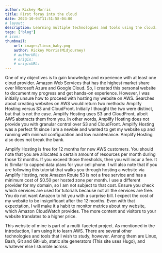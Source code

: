 ```yaml
---
author: Rickey Morris
title: First foray into the cloud 
date: 2023-10-04T11:51:58-04:00
# layout: 
description: Learning multiple technologies and tools using the cloud.
tags: ["blog"]
# icon: 
thumbnail: 
    url: images/linux_baby.png 
    author: Rickey Morris(Midjourney)
    # authorURL: 
    # origin: 
    # originURL: 
---
```


One of my objectives is to gain knowledge and experience with at least one cloud provider. Amazon Web Services that has the highest market share over Microsoft Azure and Google Cloud. So, I created this personal website to document my progress and get hands-on experience. However, I was initially unsure how to proceed with hosting my website on AWS. Searches about creating websites on AWS would return two methods: Amplify Hosting versus S3 and CloudFront. Initially I thought the two were distinct, but that is not the case. Amplify Hosting uses S3 and CloudFront, albeit AWS abstracts them from you. In other words, Amplify Hosting does not provide you with granular control over S3 and CloudFront. Amplify Hosting was a perfect fit since I am a newbie and wanted to get my website up and running with minimal configuration and low maintenance. Amplify Hosting also does not break the bank. 

  

Amplify Hosting is free for 12 months for new AWS customers. You should note that you are allocated a certain amount of resources per month during those 12 months. If you exceed those thresholds, then you will incur a fee. It is Similar to capped data plans for your cell phone. I will also note that if you are following this tutorial that walks you through hosting a website via Amplify Hosting, note Amazon Route 53 is not a free service and has a minimum cost of $0.50 per hosted zone per month. I use a different provider for my domain, so I am not subject to that cost. Ensure you check which services are used for tutorials because not all the services are free. You do not want Amazon to hit you with a surprise bill. I expect the cost of my website to be insignificant after the 12 months. Even with that expectation, I will make it a habit to monitor metrics about my website, which Amazon CloudWatch provides. The more content and visitors to your website translates to a higher price. 

  

This website of mine is part of a multi-faceted project. As mentioned in the introduction, I am using it to learn AWS. There are several other technologies and tools that I wish to study, however. Among them are Linux, Bash, Git and GitHub, static site generators (This site uses Hugo), and whatever else I stumble across. 
